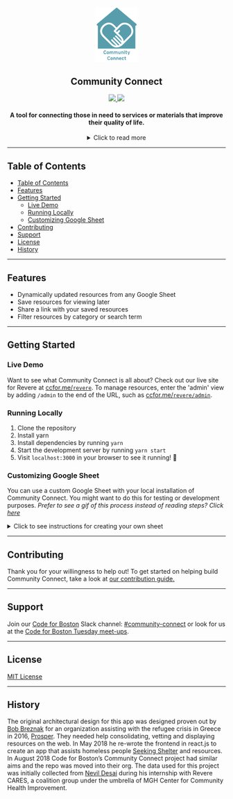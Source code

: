 <p align="center">
  <img
    src="https://github.com/codeforboston/communityconnect/blob/development/src/images/cc-logo-home.png?raw=true"
    width="100px">
  <h2 align="center">Community Connect</h2>
  <div align="center">
    <a align="center" href="https://communityinviter.com/apps/cfb-public/code-for-boston-slack-invite">
      <img src="https://img.shields.io/badge/slack-codeforboston%20%23communityconnect-lightgrey.svg?logo=slack">
    </a>
    <img src="https://img.shields.io/github/commit-activity/m/codeforboston/communityconnect.svg">
  </div>

</p>

<h4 align="center">A tool for connecting those in need to services or materials that improve their quality of life.</h4>
<details align="center">
  <summary>Click to read more</summary>
  <p align="left">
    "Community Connect" is a health resource web application that aims to consolidate information about businesses and organization available in communities that promote healthy lifestyle choices. A health resource is defined as services or materials that improve the quality of life of others, ranging from affordable child care, substance abuse counseling, domestic violence support, and more. We are working in conjunction with Massachusetts General Hospital's <a href="https://www.massgeneral.org/cchi/">Center for Community Health Improvement</a>, MGH Revere HealthCare Center, and Revere CARES Coalition to create an extensive database in our pilot region of Revere, Chelsea, Charlestown, and eventually the Greater Boston Area.
  </p>
</details>

---

## Table of Contents

- [Table of Contents](#Table-of-Contents)
- [Features](#Features)
- [Getting Started](#Getting-Started)
  - [Live Demo](#Live-Demo)
  - [Running Locally](#Running-Locally)
  - [Customizing Google Sheet](#Customizing-Google-Sheet)
- [Contributing](#Contributing)
- [Support](#Support)
- [License](#License)
- [History](#History)

---

## Features

- Dynamically updated resources from any Google Sheet
- Save resources for viewing later
- Share a link with your saved resources
- Filter resources by category or search term

---

## Getting Started

### Live Demo

Want to see what Community Connect is all about? Check out our live site for Revere at [ccfor.me/`revere`](http://ccfor.me/revere). To manage resources, enter the 'admin' view by adding `/admin` to the end of the URL, such as [ccfor.me/`revere/admin`](http://ccfor.me/revere/admin).

### Running Locally

1. Clone the repository
2. Install yarn
3. Install dependencies by running `yarn`
4. Start the development server by running `yarn start`
5. Visit `localhost:3000` in your browser to see it running! 🎉

### Customizing Google Sheet

You can use a custom Google Sheet with your local installation of Community Connect. You might want to do this for testing or development purposes.
_Prefer to see a gif of this process instead of reading steps? Click [here](https://imgur.com/a/N6kdSjC)_

<details>
  <summary>Click to see instructions for creating your own sheet</summary>
  <ol>
   <li> Visit the <a href="https://docs.google.com/spreadsheets/d/1QolGVE4wVWSKdiWeMaprQGVI6MsjuLZXM5XQ6mTtONA/edit#gid=0">current spreadsheet</a></li>
   <li>Click File and select Make a Copy</li>
   <li>Click OK</li>
   <li>When viewing your copy, click SHARE in the upper-right hand corner.</li>
   <li>Click "Get shareable link" in the upper-right hand corner of the modal.</li>
   <li>Ensure that "Anyone with the link can view" is selected.</li>
   <li>Copy link</li>
   <li>Click done</li>
   <li>Click File and select "Publish to the web"</li>
   <li>Click Publish</li>
   <li>Open "src/googlesheetApi.js" in the codebase</li>
   <li>Replace "revere_key" with a portion of the URL in your clipboard</li>

For Example, if the URL of your Google Spreadsheet is
https://docs.google.com/spreadsheets/d/1FRd8Jw7y4CnnHCKIvkM-pjNjRVFHFHuobVU-ajXre6M/edit?usp=sharing

Set the build-time environment variable REACT_APP_GOOGLE_SHEETS_ID to "1FRd8Jw7y4CnnHCKIvkM-pjNjRVFHFHuobVU-ajXre6M"

   </ol>
</details>

---

## Contributing

Thank you for your willingness to help out! To get started on helping build Community Connect, take a look at [our contribution guide.](/docs/CONTRIBUTING.md)

---

## Support

Join our [Code for Boston](https://www.codeforboston.org/) Slack channel: [#community-connect](https://communityinviter.com/apps/cfb-public/code-for-boston-slack-invite) or look for us at the [Code for Boston Tuesday meet-ups](https://meetup.com/Code-For-Boston).

---

## License

[MIT License](/LICENSE)

---

## History

The original architectural design for this app was designed proven out by [Bob Breznak](https://github.com/bobbrez) for an organization assisting with the refugee crisis in Greece in 2016, [Prosper](http://prosper.community/). They needed help consolidating, vetting and displaying resources on the web. In May 2018 he re-wrote the frontend in react.js to create an app that assists homeless people [Seeking Shelter](https://makao2.brez.io/) and resources. In August 2018 Code for Boston’s Community Connect project had similar aims and the repo was moved into their org. The data used for this project was initially collected from [Nevil Desai](https://www.linkedin.com/in/nevildesai/) during his internship with Revere CARES, a coalition group under the umbrella of MGH Center for Community Health Improvement.
